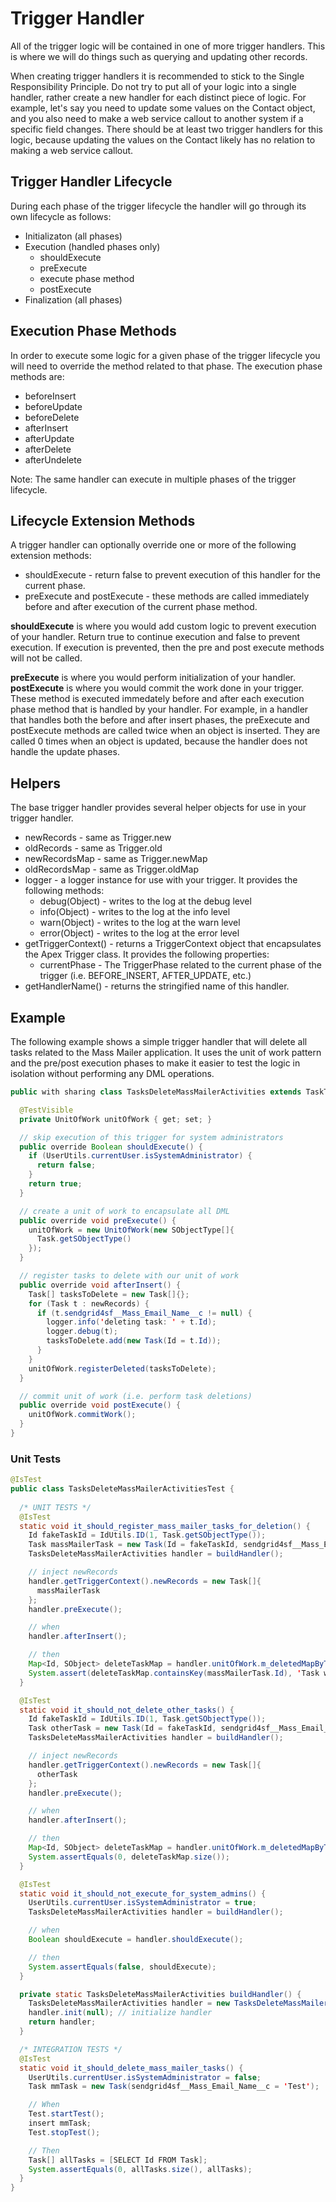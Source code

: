 # Trigger Handler

All of the trigger logic will be contained in one of more trigger handlers. This is where we will do things such as querying and updating other records. 

When creating trigger handlers it is recommended to stick to the Single Responsibility Principle. Do not try to put all of your logic into a single handler, rather create a new handler for each distinct piece of logic. For example, let's say you need to update some values on the Contact object, and you also need to make a web service callout to another system if a specific field changes. There should be at least two trigger handlers for this logic, because updating the values on the Contact likely has no relation to making a web service callout.

## Trigger Handler Lifecycle

During each phase of the trigger lifecycle the handler will go through its own lifecycle as follows:

* Initializaton (all phases)
* Execution (handled phases only)
  * shouldExecute
  * preExecute
  * execute phase method
  * postExecute
* Finalization (all phases)

## Execution Phase Methods

In order to execute some logic for a given phase of the trigger lifecycle you will need to override the method related to that phase. The execution phase methods are:

* beforeInsert
* beforeUpdate
* beforeDelete
* afterInsert
* afterUpdate
* afterDelete
* afterUndelete

Note: The same handler can execute in multiple phases of the trigger lifecycle. 

## Lifecycle Extension Methods

A trigger handler can optionally override one or more of the following extension methods:
* shouldExecute - return false to prevent execution of this handler for the current phase.
* preExecute and postExecute - these methods are called immediately before and after execution of the current phase method.

**shouldExecute** is where you would add custom logic to prevent execution of your handler. Return true to continue execution and false to prevent execution. If execution is prevented, then the pre and post execute methods will not be called.

**preExecute** is where you would perform initialization of your handler. **postExecute** is where you would commit the work done in your trigger. These method is executed immedately before and after each execution phase method that is handled by your handler. For example, in a handler that handles both the before and after insert phases, the preExecute and postExecute methods are called twice when an object is inserted. They are called 0 times when an object is updated, because the handler does not handle the update phases.

## Helpers

The base trigger handler provides several helper objects for use in your trigger handler.

* newRecords - same as Trigger.new
* oldRecords - same as Trigger.old
* newRecordsMap - same as Trigger.newMap
* oldRecordsMap - same as Trigger.oldMap
* logger - a logger instance for use with your trigger. It provides the following methods:
  * debug(Object) - writes to the log at the debug level
  * info(Object) - writes to the log at the info level
  * warn(Object) - writes to the log at the warn level
  * error(Object) - writes to the log at the error level
* getTriggerContext() - returns a TriggerContext object that encapsulates the Apex Trigger class. It provides the following properties:
  * currentPhase - The TriggerPhase related to the current phase of the trigger (i.e. BEFORE_INSERT, AFTER_UPDATE, etc.)
* getHandlerName() - returns the stringified name of this handler.

## Example

The following example shows a simple trigger handler that will delete all tasks related to the Mass Mailer application. It uses the unit of work pattern and the pre/post execution phases to make it easier to test the logic in isolation without performing any DML operations.

```java
public with sharing class TasksDeleteMassMailerActivities extends TaskTriggerHandler {

  @TestVisible
  private UnitOfWork unitOfWork { get; set; }

  // skip execution of this trigger for system administrators
  public override Boolean shouldExecute() {
    if (UserUtils.currentUser.isSystemAdministrator) {
      return false;
    }
    return true;
  }

  // create a unit of work to encapsulate all DML
  public override void preExecute() {
    unitOfWork = new UnitOfWork(new SObjectType[]{ 
      Task.getSObjectType() 
    });
  }

  // register tasks to delete with our unit of work
  public override void afterInsert() {
    Task[] tasksToDelete = new Task[]{};
    for (Task t : newRecords) {
      if (t.sendgrid4sf__Mass_Email_Name__c != null) {
        logger.info('deleting task: ' + t.Id);
        logger.debug(t);
        tasksToDelete.add(new Task(Id = t.Id));
      }
    }
    unitOfWork.registerDeleted(tasksToDelete);
  }

  // commit unit of work (i.e. perform task deletions)
  public override void postExecute() {
    unitOfWork.commitWork();
  }
}
```

### Unit Tests

```java
@IsTest
public class TasksDeleteMassMailerActivitiesTest {
  
  /* UNIT TESTS */
  @IsTest
  static void it_should_register_mass_mailer_tasks_for_deletion() {
    Id fakeTaskId = IdUtils.ID(1, Task.getSObjectType());
    Task massMailerTask = new Task(Id = fakeTaskId, sendgrid4sf__Mass_Email_Name__c = 'test');
    TasksDeleteMassMailerActivities handler = buildHandler();

    // inject newRecords
    handler.getTriggerContext().newRecords = new Task[]{
      massMailerTask
    };
    handler.preExecute();

    // when
    handler.afterInsert();

    // then
    Map<Id, SObject> deleteTaskMap = handler.unitOfWork.m_deletedMapByType.get('Task');
    System.assert(deleteTaskMap.containsKey(massMailerTask.Id), 'Task was not registered for deletion.');
  }

  @IsTest
  static void it_should_not_delete_other_tasks() {
    Id fakeTaskId = IdUtils.ID(1, Task.getSObjectType());
    Task otherTask = new Task(Id = fakeTaskId, sendgrid4sf__Mass_Email_Name__c = null);
    TasksDeleteMassMailerActivities handler = buildHandler();

    // inject newRecords
    handler.getTriggerContext().newRecords = new Task[]{
      otherTask
    };
    handler.preExecute();

    // when
    handler.afterInsert();

    // then
    Map<Id, SObject> deleteTaskMap = handler.unitOfWork.m_deletedMapByType.get('Task');
    System.assertEquals(0, deleteTaskMap.size());
  }

  @IsTest
  static void it_should_not_execute_for_system_admins() {
    UserUtils.currentUser.isSystemAdministrator = true;
    TasksDeleteMassMailerActivities handler = buildHandler();

    // when
    Boolean shouldExecute = handler.shouldExecute();

    // then
    System.assertEquals(false, shouldExecute);
  }

  private static TasksDeleteMassMailerActivities buildHandler() {
    TasksDeleteMassMailerActivities handler = new TasksDeleteMassMailerActivities();
    handler.init(null); // initialize handler
    return handler;
  }

  /* INTEGRATION TESTS */
  @IsTest
  static void it_should_delete_mass_mailer_tasks() {
    UserUtils.currentUser.isSystemAdministrator = false;
    Task mmTask = new Task(sendgrid4sf__Mass_Email_Name__c = 'Test');

    // When
    Test.startTest();
    insert mmTask;
    Test.stopTest();

    // Then
    Task[] allTasks = [SELECT Id FROM Task];
    System.assertEquals(0, allTasks.size(), allTasks);
  }
}
```